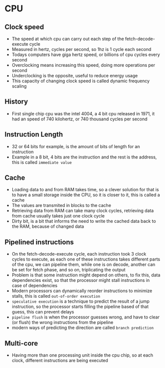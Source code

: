 # CPU

## Clock speed
- The speed at which cpu can carry out each step of the fetch-decode-execute cycle
- Measured in hertz, cycles per second, so 1hz is 1 cycle each second
- Todays computers have giga hertz speed, or billions of cpu cycles every second
- Overclocking means increasing this speed, doing more operations per second
- Underclocking is the opposite, useful to reduce energy usage
- This capacity of changing clock speed is called dynamic frequency scaling

## History
- First single chip cpu was the intel 4004, a 4 bit cpu released in 1971, it had an speed of 740 kilohertz, or 740 thousand cycles per second

## Instruction Length
- 32 or 64 bits for example, is the amount of bits of length for an instruction
- Example in a 8 bit, 4 bits are the instruction and the rest is the address, this is called `immediate value`

## Cache
- Loading data to and from RAM takes time, so a clever solution for that is to have a small storage inside the CPU, so it is closer to it, this is called a cache
- The values are transmited in blocks to the cache
- Retrieving data from RAM can take many clock cycles, retrieving data from cache usually takes just one clock cycle
- Dirty bit, is a bit that informs the need to write the cached data back to the RAM, because of changed data

## Pipelined instructions
- On the fetch-decode-execute cycle, each instruction took 3 clock cycles to execute, as each one of these instructions takes different parts of the cpu, we can pipeline them, while one is on decode, another can be set for fetch phase, and so on, triplicating the output
- Problem is that some instruction might depend on others, to fix this, data dependencies exist, so that the processor might stall instructions in case of dependencies
- Modern processors can dynamically reorder instructions to minimize stalls, this is called `out-of-order execution`
- `speculative execution` is a technique to predict the result of a jump instruction, so the processor starts filling the pipeline based of that guess, this can prevent delays
- `pipeline flush` is when the processor guesses wrong, and have to clear (or flush) the wrong instructions from the pipeline
- modern ways of predicting the direction are called `branch prediction`

## Multi-core
- Having more than one processing unit inside the cpu chip, so at each clock, different instructions are being executed